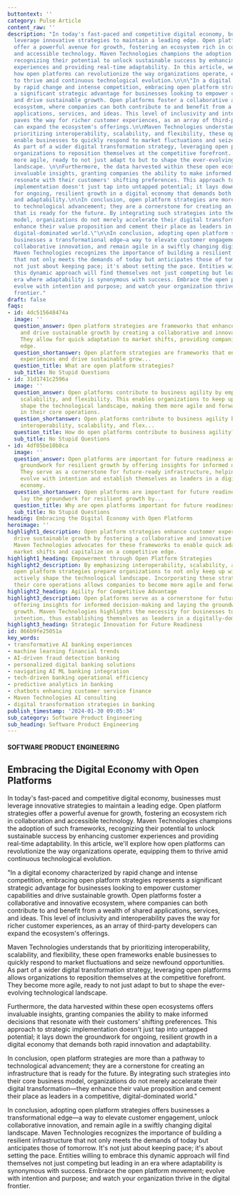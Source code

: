 ```yaml
---
buttontext: ''
category: Pulse Article
content_raw: ''
description: "In today's fast-paced and competitive digital economy, businesses must
  leverage innovative strategies to maintain a leading edge. Open platform strategies
  offer a powerful avenue for growth, fostering an ecosystem rich in collaboration
  and accessible technology. Maven Technologies champions the adoption of such frameworks,
  recognizing their potential to unlock sustainable success by enhancing customer
  experiences and providing real-time adaptability. In this article, we'll explore
  how open platforms can revolutionize the way organizations operate, equipping them
  to thrive amid continuous technological evolution.\n\n\"In a digital economy characterized
  by rapid change and intense competition, embracing open platform strategies represents
  a significant strategic advantage for businesses looking to empower customer capabilities
  and drive sustainable growth. Open platforms foster a collaborative and innovative
  ecosystem, where companies can both contribute to and benefit from a wealth of shared
  applications, services, and ideas. This level of inclusivity and interoperability
  paves the way for richer customer experiences, as an array of third-party developers
  can expand the ecosystem's offerings.\n\nMaven Technologies understands that by
  prioritizing interoperability, scalability, and flexibility, these open frameworks
  enable businesses to quickly respond to market fluctuations and seize newfound opportunities.
  As part of a wider digital transformation strategy, leveraging open platforms allows
  organizations to reposition themselves at the competitive forefront. They become
  more agile, ready to not just adapt to but to shape the ever-evolving technological
  landscape. \n\nFurthermore, the data harvested within these open ecosystems offers
  invaluable insights, granting companies the ability to make informed decisions that
  resonate with their customers' shifting preferences. This approach to strategic
  implementation doesn't just tap into untapped potential; it lays down the groundwork
  for ongoing, resilient growth in a digital economy that demands both rapid innovation
  and adaptability.\n\nIn conclusion, open platform strategies are more than a pathway
  to technological advancement; they are a cornerstone for creating an infrastructure
  that is ready for the future. By integrating such strategies into their core business
  model, organizations do not merely accelerate their digital transformation—they
  enhance their value proposition and cement their place as leaders in a competitive,
  digital-dominated world.\"\n\nIn conclusion, adopting open platform strategies offers
  businesses a transformational edge—a way to elevate customer engagement, unlock
  collaborative innovation, and remain agile in a swiftly changing digital landscape.
  Maven Technologies recognizes the importance of building a resilient infrastructure
  that not only meets the demands of today but anticipates those of tomorrow. It's
  not just about keeping pace; it's about setting the pace. Entities willing to embrace
  this dynamic approach will find themselves not just competing but leading in an
  era where adaptability is synonymous with success. Embrace the open platform movement;
  evolve with intention and purpose; and watch your organization thrive in the digital
  frontier."
draft: false
faqs:
- id: 4dc515648474a
  image: ''
  question_answer: Open platform strategies are frameworks that enhance customer experiences
    and drive sustainable growth by creating a collaborative and innovative ecosystem.
    They allow for quick adaptation to market shifts, providing companies with a competitive
    edge.
  question_shortanswer: Open platform strategies are frameworks that enhance customer
    experiences and drive sustainable grow...
  question_title: What are open platform strategies?
  sub_title: No Stupid Questions
- id: 31d1741c2596a
  image: ''
  question_answer: Open platforms contribute to business agility by emphasizing interoperability,
    scalability, and flexibility. This enables organizations to keep up with and actively
    shape the technological landscape, making them more agile and forward-thinking
    in their core operations.
  question_shortanswer: Open platforms contribute to business agility by emphasizing
    interoperability, scalability, and flex...
  question_title: How do open platforms contribute to business agility?
  sub_title: No Stupid Questions
- id: 4df05be10b8ca
  image: ''
  question_answer: Open platforms are important for future readiness as they lay the
    groundwork for resilient growth by offering insights for informed decision-making.
    They serve as a cornerstone for future-ready infrastructure, helping businesses
    evolve with intention and establish themselves as leaders in a digitally-dominated
    economy.
  question_shortanswer: Open platforms are important for future readiness as they
    lay the groundwork for resilient growth by...
  question_title: Why are open platforms important for future readiness?
  sub_title: No Stupid Questions
heading: Embracing the Digital Economy with Open Platforms
heroimage: ''
highlight1_description: Open platform strategies enhance customer experiences and
  drive sustainable growth by fostering a collaborative and innovative ecosystem.
  Maven Technologies advocates for these frameworks to enable quick adaptation to
  market shifts and capitalize on a competitive edge.
highlight1_heading: Empowerment through Open Platform Strategies
highlight2_description: By emphasizing interoperability, scalability, and flexibility,
  open platform strategies prepare organizations to not only keep up with but also
  actively shape the technological landscape. Incorporating these strategies into
  their core operations allows companies to become more agile and forward-thinking.
highlight2_heading: Agility for Competitive Advantage
highlight3_description: Open platforms serve as a cornerstone for future-ready infrastructure,
  offering insights for informed decision-making and laying the groundwork for resilient
  growth. Maven Technologies highlights the necessity for businesses to evolve with
  intention, thus establishing themselves as leaders in a digitally-dominated economy.
highlight3_heading: Strategic Innovation for Future Readiness
id: 866b9fe25051a
key_words:
- transformative AI banking experiences
- machine learning financial trends
- AI-driven fraud detection banking
- personalized digital banking solutions
- navigating AI ML banking integration
- tech-driven banking operational efficiency
- predictive analytics in banking
- chatbots enhancing customer service finance
- Maven Technologies AI consulting
- digital transformation strategies in banking
publish_timestamp: '2024-01-30 09:05:34'
sub_category: Software Product Engineering
sub_heading: Software Product Engineering
---
```


#### SOFTWARE PRODUCT ENGINEERING
## Embracing the Digital Economy with Open Platforms
In today's fast-paced and competitive digital economy, businesses must leverage innovative strategies to maintain a leading edge. Open platform strategies offer a powerful avenue for growth, fostering an ecosystem rich in collaboration and accessible technology. Maven Technologies champions the adoption of such frameworks, recognizing their potential to unlock sustainable success by enhancing customer experiences and providing real-time adaptability. In this article, we'll explore how open platforms can revolutionize the way organizations operate, equipping them to thrive amid continuous technological evolution.

"In a digital economy characterized by rapid change and intense competition, embracing open platform strategies represents a significant strategic advantage for businesses looking to empower customer capabilities and drive sustainable growth. Open platforms foster a collaborative and innovative ecosystem, where companies can both contribute to and benefit from a wealth of shared applications, services, and ideas. This level of inclusivity and interoperability paves the way for richer customer experiences, as an array of third-party developers can expand the ecosystem's offerings.

Maven Technologies understands that by prioritizing interoperability, scalability, and flexibility, these open frameworks enable businesses to quickly respond to market fluctuations and seize newfound opportunities. As part of a wider digital transformation strategy, leveraging open platforms allows organizations to reposition themselves at the competitive forefront. They become more agile, ready to not just adapt to but to shape the ever-evolving technological landscape. 

Furthermore, the data harvested within these open ecosystems offers invaluable insights, granting companies the ability to make informed decisions that resonate with their customers' shifting preferences. This approach to strategic implementation doesn't just tap into untapped potential; it lays down the groundwork for ongoing, resilient growth in a digital economy that demands both rapid innovation and adaptability.

In conclusion, open platform strategies are more than a pathway to technological advancement; they are a cornerstone for creating an infrastructure that is ready for the future. By integrating such strategies into their core business model, organizations do not merely accelerate their digital transformation—they enhance their value proposition and cement their place as leaders in a competitive, digital-dominated world."

In conclusion, adopting open platform strategies offers businesses a transformational edge—a way to elevate customer engagement, unlock collaborative innovation, and remain agile in a swiftly changing digital landscape. Maven Technologies recognizes the importance of building a resilient infrastructure that not only meets the demands of today but anticipates those of tomorrow. It's not just about keeping pace; it's about setting the pace. Entities willing to embrace this dynamic approach will find themselves not just competing but leading in an era where adaptability is synonymous with success. Embrace the open platform movement; evolve with intention and purpose; and watch your organization thrive in the digital frontier.